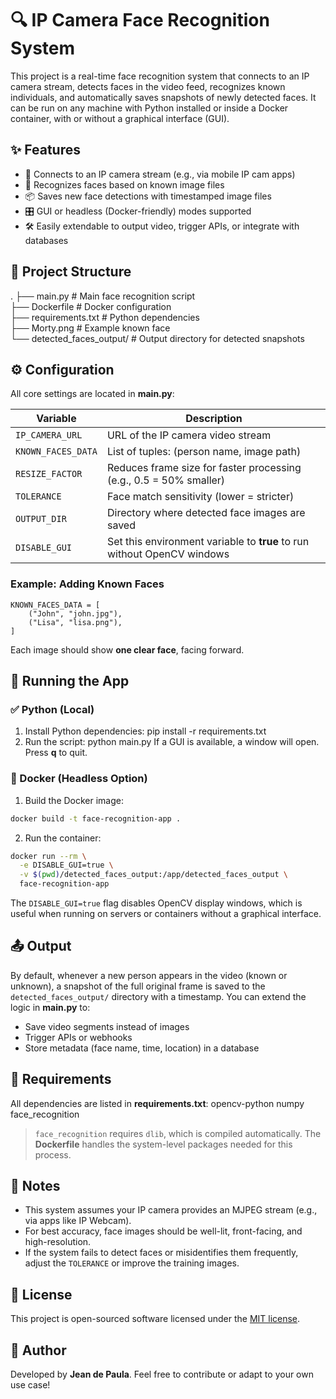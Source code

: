 # 🔍 IP Camera Face Recognition System

This project is a real-time face recognition system that connects to an IP camera stream, detects faces in the video feed, recognizes known individuals, and automatically saves snapshots of newly detected faces. It can be run on any machine with Python installed or inside a Docker container, with or without a graphical interface (GUI).

## ✨ Features
- 🔗 Connects to an IP camera stream (e.g., via mobile IP cam apps)
- 🧠 Recognizes faces based on known image files
- 📦 Saves new face detections with timestamped image files
- 🎛️ GUI or headless (Docker-friendly) modes supported
- 🛠️ Easily extendable to output video, trigger APIs, or integrate with databases

## 📁 Project Structure
.
├── main.py                   # Main face recognition script  
├── Dockerfile                # Docker configuration  
├── requirements.txt          # Python dependencies  
├── Morty.png                 # Example known face  
└── detected_faces_output/    # Output directory for detected snapshots  

## ⚙️ Configuration
All core settings are located in **main.py**:

| Variable           | Description                                                                 |
|--------------------|-----------------------------------------------------------------------------|
| `IP_CAMERA_URL`    | URL of the IP camera video stream                                           |
| `KNOWN_FACES_DATA` | List of tuples: (person name, image path)                                   |
| `RESIZE_FACTOR`    | Reduces frame size for faster processing (e.g., 0.5 = 50% smaller)           |
| `TOLERANCE`        | Face match sensitivity (lower = stricter)                                   |
| `OUTPUT_DIR`       | Directory where detected face images are saved                              |
| `DISABLE_GUI`      | Set this environment variable to **true** to run without OpenCV windows     |

### Example: Adding Known Faces
    KNOWN_FACES_DATA = [
        ("John", "john.jpg"),
        ("Lisa", "lisa.png"),
    ]
Each image should show **one clear face**, facing forward.

## 🚀 Running the App

### ✅ Python (Local)
1. Install Python dependencies:
    pip install -r requirements.txt
2. Run the script:
    python main.py
If a GUI is available, a window will open. Press **q** to quit.

### 🐳 Docker (Headless Option)

1. Build the Docker image:
```bash
docker build -t face-recognition-app .
```

2. Run the container:
```bash
docker run --rm \
  -e DISABLE_GUI=true \
  -v $(pwd)/detected_faces_output:/app/detected_faces_output \
  face-recognition-app
```

The `DISABLE_GUI=true` flag disables OpenCV display windows, which is useful when running on servers or containers without a graphical interface.


## 📤 Output
By default, whenever a new person appears in the video (known or unknown), a snapshot of the full original frame is saved to the `detected_faces_output/` directory with a timestamp. You can extend the logic in **main.py** to:
- Save video segments instead of images
- Trigger APIs or webhooks
- Store metadata (face name, time, location) in a database

## 🧰 Requirements
All dependencies are listed in **requirements.txt**:
    opencv-python
    numpy
    face_recognition

> `face_recognition` requires `dlib`, which is compiled automatically. The **Dockerfile** handles the system-level packages needed for this process.

## 🔧 Notes
- This system assumes your IP camera provides an MJPEG stream (e.g., via apps like IP Webcam).
- For best accuracy, face images should be well-lit, front-facing, and high-resolution.
- If the system fails to detect faces or misidentifies them frequently, adjust the `TOLERANCE` or improve the training images.

## 📄 License
This project is open-sourced software licensed under the [MIT license](LICENSE).

## 🙋 Author
Developed by **Jean de Paula**. Feel free to contribute or adapt to your own use case!